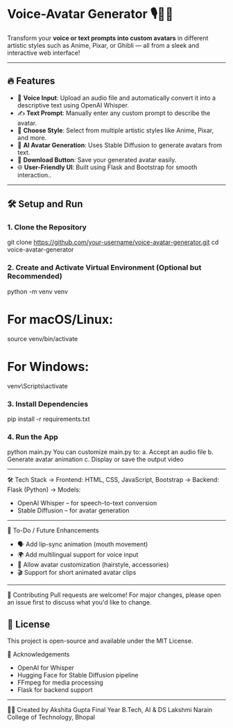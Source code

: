 # Voice-Avatar Generator 🎙️🧑‍💻

Transform your **voice or text prompts into custom avatars** in different artistic styles such as Anime, Pixar, or Ghibli — all from a sleek and interactive web interface!

---

## 🔥 Features

- 🎤 **Voice Input**: Upload an audio file and automatically convert it into a descriptive text using OpenAI Whisper.
- ✍️ **Text Prompt**: Manually enter any custom prompt to describe the avatar.
- 🎨 **Choose Style**: Select from multiple artistic styles like Anime, Pixar, and more.
- 🧠 **AI Avatar Generation**: Uses Stable Diffusion to generate avatars from text.
- 💾 **Download Button**: Save your generated avatar easily.
- 🌐 **User-Friendly UI**: Built using Flask and Bootstrap for smooth interaction..

---

## 🛠️ Setup and Run

### 1. Clone the Repository
git clone https://github.com/your-username/voice-avatar-generator.git
cd voice-avatar-generator

### 2. Create and Activate Virtual Environment (Optional but Recommended)
python -m venv venv
# For macOS/Linux:
source venv/bin/activate
# For Windows:
venv\Scripts\activate

### 3. Install Dependencies
pip install -r requirements.txt

### 4. Run the App
python main.py
You can customize main.py to:
a. Accept an audio file
b. Generate avatar animation
c. Display or save the output video

---

🛠️ Tech Stack
-> Frontend: HTML, CSS, JavaScript, Bootstrap
-> Backend: Flask (Python)
-> Models:
- OpenAI Whisper – for speech-to-text conversion
- Stable Diffusion – for avatar generation

---

📌 To-Do / Future Enhancements
- 🗣️ Add lip-sync animation (mouth movement)
- 🌍 Add multilingual support for voice input
- 🧵 Allow avatar customization (hairstyle, accessories)
- 🎬 Support for short animated avatar clips

---

🤝 Contributing
Pull requests are welcome! For major changes, please open an issue first to discuss what you'd like to change.

## 📄 License
This project is open-source and available under the MIT License.

🙌 Acknowledgements
- OpenAI for Whisper
- Hugging Face for Stable Diffusion pipeline
- FFmpeg for media processing
- Flask for backend support

---

🙋‍♀️ Created by
Akshita Gupta
Final Year B.Tech, AI & DS
Lakshmi Narain College of Technology, Bhopal
